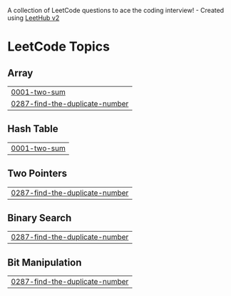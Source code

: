 A collection of LeetCode questions to ace the coding interview! - Created using [LeetHub v2](https://github.com/arunbhardwaj/LeetHub-2.0)
<!---LeetCode Topics Start-->
# LeetCode Topics
## Array
|  |
| ------- |
| [0001-two-sum](https://github.com/OmRakholiya/LeetCode/tree/master/0001-two-sum) |
| [0287-find-the-duplicate-number](https://github.com/OmRakholiya/LeetCode/tree/master/0287-find-the-duplicate-number) |
## Hash Table
|  |
| ------- |
| [0001-two-sum](https://github.com/OmRakholiya/LeetCode/tree/master/0001-two-sum) |
## Two Pointers
|  |
| ------- |
| [0287-find-the-duplicate-number](https://github.com/OmRakholiya/LeetCode/tree/master/0287-find-the-duplicate-number) |
## Binary Search
|  |
| ------- |
| [0287-find-the-duplicate-number](https://github.com/OmRakholiya/LeetCode/tree/master/0287-find-the-duplicate-number) |
## Bit Manipulation
|  |
| ------- |
| [0287-find-the-duplicate-number](https://github.com/OmRakholiya/LeetCode/tree/master/0287-find-the-duplicate-number) |
<!---LeetCode Topics End-->